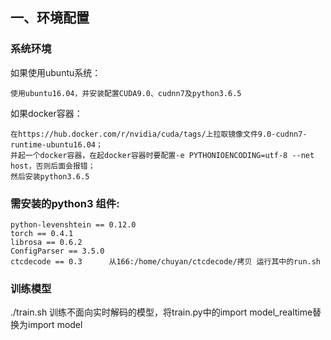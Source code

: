 ## 一、环境配置
### 系统环境
如果使用ubuntu系统：
```
使用ubuntu16.04，并安装配置CUDA9.0、cudnn7及python3.6.5
```
如果docker容器：
```
在https://hub.docker.com/r/nvidia/cuda/tags/上拉取镜像文件9.0-cudnn7-runtime-ubuntu16.04；
并起一个docker容器，在起docker容器时要配置-e PYTHONIOENCODING=utf-8 --net host，否则后面会报错；
然后安装python3.6.5
```
### 需安装的python3 组件:
```
python-levenshtein == 0.12.0
torch == 0.4.1
librosa == 0.6.2
ConfigParser == 3.5.0
ctcdecode == 0.3      从166:/home/chuyan/ctcdecode/拷贝 运行其中的run.sh
```
### 训练模型
./train.sh
训练不面向实时解码的模型，将train.py中的import model_realtime替换为import model
